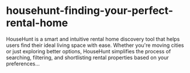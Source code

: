 # househunt-finding-your-perfect-rental-home
HouseHunt is a smart and intuitive rental home discovery tool that helps users find their ideal living space with ease. Whether you're moving cities or just exploring better options, HouseHunt simplifies the process of searching, filtering, and shortlisting rental properties based on your preferences...
